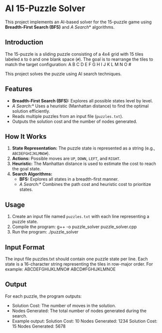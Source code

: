 # AI 15-Puzzle Solver

This project implements an AI-based solver for the 15-puzzle game using **Breadth-First Search (BFS)** and **A* Search** algorithms.

## Introduction
The 15-puzzle is a sliding puzzle consisting of a 4x4 grid with 15 tiles labeled `A` to `O` and one blank space (`#`). The goal is to rearrange the tiles to match the target configuration:
A B C D E F G H I J K L M N O #


This project solves the puzzle using AI search techniques.

## Features
- **Breadth-First Search (BFS):** Explores all possible states level by level.
- **A* Search:** Uses a heuristic (Manhattan distance) to find the optimal solution efficiently.
- Reads multiple puzzles from an input file (`puzzles.txt`).
- Outputs the solution cost and the number of nodes generated.

## How It Works
1. **State Representation:** The puzzle state is represented as a string (e.g., `ABCDEFGHIJKLMNO#`).
2. **Actions:** Possible moves are `UP`, `DOWN`, `LEFT`, and `RIGHT`.
3. **Heuristic:** The Manhattan distance is used to estimate the cost to reach the goal state.
4. **Search Algorithms:**
   - **BFS:** Explores all states in a breadth-first manner.
   - **A* Search:** Combines the path cost and heuristic cost to prioritize states.

## Usage
1. Create an input file named `puzzles.txt` with each line representing a puzzle state.
2. Compile the program:
   g++ -o puzzle_solver puzzle_solver.cpp
3. Run the program:
    ./puzzle_solver

## Input Format
The input file puzzles.txt should contain one puzzle state per line. Each state is a 16-character string representing the tiles in row-major order. For example:
ABCDEFGHIJKLMNO#
ABCD#FGHIJKLMNOE

## Output
For each puzzle, the program outputs:

* Solution Cost: The number of moves in the solution.
* Nodes Generated: The total number of nodes generated during the search.
* Example output:
    Solution Cost: 10 Nodes Generated: 1234
    Solution Cost: 15 Nodes Generated: 5678
